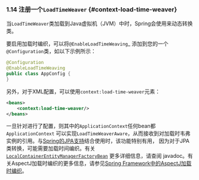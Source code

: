 ### 1.14 注册一个`LoadTimeWeaver` {#context-load-time-weaver}


当`LoadTimeWeaver`类加载到Java虚拟机（JVM）中时，Spring会使用来动态转换类。

要启用加载时编织，可以将`@EnableLoadTimeWeaving`_ 添加到您的一个 `@Configuration`类，如以下示例所示：



```java
@Configuration
@EnableLoadTimeWeaving
public class AppConfig {
}
```

另外，对于XML配置，可以使用`context:load-time-weaver`元素：

```xml
<beans>
    <context:load-time-weaver/>
</beans>
```

一旦针对进行了配置，则其中的`ApplicationContext`任何bean都`ApplicationContext` 可以实现`LoadTimeWeaverAware`，从而接收到对加载时韦弗实例的引用。与[Spring的JPA支持](https://docs.spring.io/spring/docs/5.2.6.RELEASE/spring-framework-reference/data-access.html#orm-jpa)结合使用时，该功能特别有用， 因为对于JPA类转换，可能需要加载时间编织。有关[`LocalContainerEntityManagerFactoryBean`](https://docs.spring.io/spring-framework/docs/5.2.6.RELEASE/javadoc-api/org/springframework/orm/jpa/LocalContainerEntityManagerFactoryBean.html) 更多详细信息，请查阅 javadoc。有关AspectJ加载时编织的更多信息，请参见[Spring Framework中的AspectJ加载时编织](https://docs.spring.io/spring/docs/5.2.6.RELEASE/spring-framework-reference/core.html#aop-aj-ltw)。
